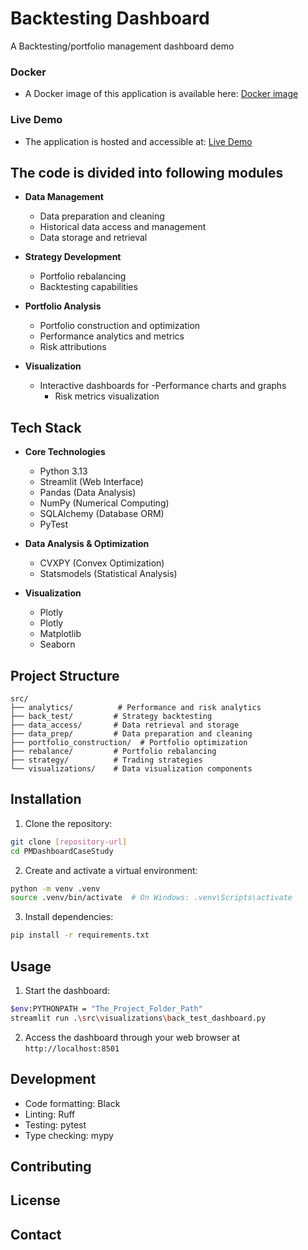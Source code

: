# Backtesting Dashboard

A Backtesting/portfolio management dashboard demo

### Docker

* 	A Docker image of this application is available here: [Docker image](https://hub.docker.com/r/mail2srinivasnemani/streamlit-backtest)

### Live Demo

*	The application is hosted and accessible at: [Live Demo](https://dashboardemo4-e2avdecjfuh7gdcx.westeurope-01.azurewebsites.net/)

## The code is divided into following modules

- **Data Management**
  - Data preparation and cleaning
  - Historical data access and management
  - Data storage and retrieval

- **Strategy Development**
  - Portfolio rebalancing
  - Backtesting capabilities

- **Portfolio Analysis**
  - Portfolio construction and optimization
  - Performance analytics and metrics
  - Risk attributions

- **Visualization**
  - Interactive dashboards for 
	-Performance charts and graphs
	- Risk metrics visualization

## Tech Stack

- **Core Technologies**
  - Python 3.13
  - Streamlit (Web Interface)
  - Pandas (Data Analysis)
  - NumPy (Numerical Computing)
  - SQLAlchemy (Database ORM)
  - PyTest

- **Data Analysis & Optimization**
  - CVXPY (Convex Optimization)
  - Statsmodels (Statistical Analysis)

- **Visualization**
  - Plotly
  - Plotly
  - Matplotlib
  - Seaborn

## Project Structure

```
src/
├── analytics/          # Performance and risk analytics
├── back_test/         # Strategy backtesting
├── data_access/       # Data retrieval and storage
├── data_prep/         # Data preparation and cleaning
├── portfolio_construction/  # Portfolio optimization
├── rebalance/         # Portfolio rebalancing
├── strategy/          # Trading strategies
└── visualizations/    # Data visualization components
```

## Installation

1. Clone the repository:
```bash
git clone [repository-url]
cd PMDashboardCaseStudy
```

2. Create and activate a virtual environment:
```bash
python -m venv .venv
source .venv/bin/activate  # On Windows: .venv\Scripts\activate
```

3. Install dependencies:
```bash
pip install -r requirements.txt
```

## Usage

1. Start the dashboard:
```bash
$env:PYTHONPATH = "The_Project_Folder_Path"
streamlit run .\src\visualizations\back_test_dashboard.py

```

2. Access the dashboard through your web browser at `http://localhost:8501`

## Development

- Code formatting: Black
- Linting: Ruff
- Testing: pytest
- Type checking: mypy

## Contributing



## License

	

## Contact

